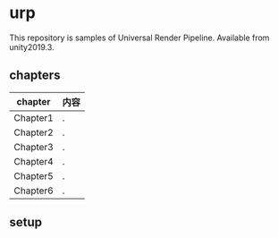# urp

This repository is samples of Universal Render Pipeline.
Available from unity2019.3.

## chapters

|chapter|内容|
|---|---|
|Chapter1| . |
|Chapter2| . |
|Chapter3| . |
|Chapter4| . |
|Chapter5| . |
|Chapter6| . |

## setup
